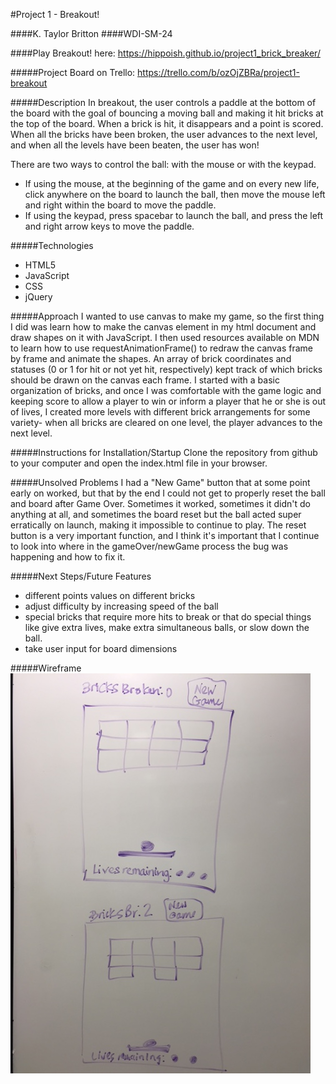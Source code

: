 #Project 1 - Breakout!

####K. Taylor Britton
####WDI-SM-24

####Play Breakout! here:
https://hippoish.github.io/project1_brick_breaker/

#####Project Board on Trello:
https://trello.com/b/ozOjZBRa/project1-breakout

#####Description
In breakout, the user controls a paddle at the bottom of the board with the goal of bouncing a moving ball and making it hit bricks at the top of the board. When a brick is hit, it disappears and a point is scored. When all the bricks have been broken, the user advances to the next level, and when all the levels have been beaten, the user has won!

There are two ways to control the ball: with the mouse or with the keypad.
- If using the mouse, at the beginning of the game and on every new life, click anywhere on the board to launch the ball, then move the mouse left and right within the board to move the paddle.
- If using the keypad, press spacebar to launch the ball, and press the left and right arrow keys to move the paddle.

#####Technologies
- HTML5
- JavaScript
- CSS
- jQuery

#####Approach
I wanted to use canvas to make my game, so the first thing I did was learn how to make the canvas element in my html document and draw shapes on it with JavaScript. I then used resources available on MDN to learn how to use requestAnimationFrame() to redraw the canvas frame by frame and animate the shapes. An array of brick coordinates and statuses (0 or 1 for hit or not yet hit, respectively) kept track of which bricks should be drawn on the canvas each frame.
I started with a basic organization of bricks, and once I was comfortable with the game logic and keeping score to allow a player to win or inform a player that he or she is out of lives, I created more levels with different brick arrangements for some variety- when all bricks are cleared on one level, the player advances to the next level.

#####Instructions for Installation/Startup
Clone the repository from github to your computer and open the index.html file in your browser.

#####Unsolved Problems
I had a "New Game" button that at some point early on worked, but that by the end I could not get to properly reset the ball and board after Game Over.  Sometimes it worked, sometimes it didn't do anything at all, and sometimes the board reset but the ball acted super erratically on launch, making it impossible to continue to play.  The reset button is a very important function, and I think it's important that I continue to look into where in the gameOver/newGame process the bug was happening and how to fix it.  

#####Next Steps/Future Features
- different points values on different bricks
- adjust difficulty by increasing speed of the ball
- special bricks that require more hits to break or that do special things like give extra lives, make extra simultaneous balls, or slow down the ball.
- take user input for board dimensions

#####Wireframe
![Breakout Wireframe](assets/breakout_wireframes.JPG)

